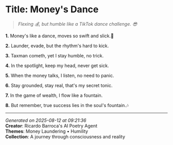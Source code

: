 # Title: Money's Dance

> *Flexing 💰, but humble like a TikTok dance challenge. 😎*

**1.** Money's like a dance, moves so swift and slick.💃


**2.** Launder, evade, but the rhythm's hard to kick.


**3.** Taxman cometh, yet I stay humble, no trick.


**4.** In the spotlight, keep my head, never get sick.


**5.** When the money talks, I listen, no need to panic.


**6.** Stay grounded, stay real, that's my secret tonic.


**7.** In the game of wealth, I flow like a fountain.


**8.** But remember, true success lies in the soul's fountain.🎶



---

*Generated on 2025-08-12 at 09:21:36*  
**Creator**: Ricardo Barroca's AI Poetry Agent  
**Themes**: Money Laundering • Humility  
**Collection**: A journey through consciousness and reality